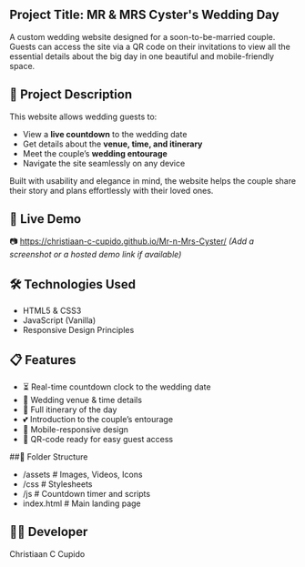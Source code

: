 ## Project Title: MR & MRS Cyster's Wedding Day
A custom wedding website designed for a soon-to-be-married couple. Guests can access the site via a QR code on their invitations to view all the essential details about the big day in one beautiful and mobile-friendly space.

## 🎯 Project Description
This website allows wedding guests to:
- View a **live countdown** to the wedding date
- Get details about the **venue, time, and itinerary**
- Meet the couple’s **wedding entourage**
- Navigate the site seamlessly on any device

Built with usability and elegance in mind, the website helps the couple share their story and plans effortlessly with their loved ones.

## 🚀 Live Demo

📷  https://christiaan-c-cupido.github.io/Mr-n-Mrs-Cyster/ 
*(Add a screenshot or a hosted demo link if available)*

## 🛠️ Technologies Used

- HTML5 & CSS3
- JavaScript (Vanilla)
- Responsive Design Principles

## 📋 Features
- ⏳ Real-time countdown clock to the wedding date
- 📍 Wedding venue & time details
- 📅 Full itinerary of the day
- 💕 Introduction to the couple’s entourage
- 📱 Mobile-responsive design
- 🔗 QR-code ready for easy guest access

##📁 Folder Structure
- /assets        # Images, Videos, Icons
- /css           # Stylesheets
- /js            # Countdown timer and scripts
- index.html     # Main landing page

## 🧑‍💻 Developer
Christiaan C Cupido

